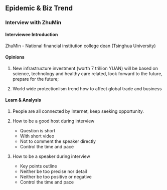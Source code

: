 
## Epidemic & Biz Trend    

### Interview with ZhuMin 
#### Interviewee Introduction  
ZhuMin - National financial institution college dean (Tsinghua University)

#### Opinions 
1. New infrastructure investment (worth 7 trillion YUAN) will be based on science, technology and healthy care related, look forward to the future, prepare for the future;

2. World wide protectionlism trend how to affect global trade and business  

#### Learn & Analysis 
1. People are all connected by Internet, keep seeking opportunity. 

2. How to be a good host during interview
    + Question is short 
    + With short video 
    + Not to comment the speaker directly 
    + Control the time and pace 
    
3. How to be a speaker during interview
    + Key points outline 
    + Neither be too precise nor detail 
    + Neither be too positive or negative     
    + Control the time and pace  
 
     
 
